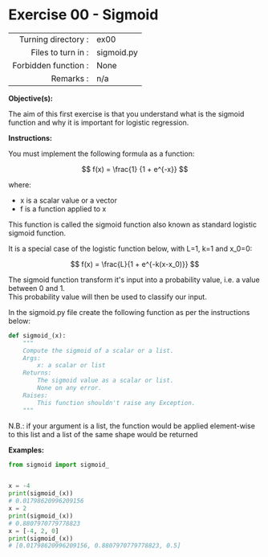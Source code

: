 # Exercise 00 - Sigmoid

|                         |                         |
| -----------------------:| ----------------------- |
|   Turning directory :   |  ex00                   |
|   Files to turn in :    |  sigmoid.py             |
|   Forbidden function :  |  None                   |
|   Remarks :             |  n/a                    |

**Objective(s):**

The aim of this first exercise is that you understand what is the sigmoid function and why it is important for logistic
regression.

**Instructions:**

You must implement the following formula as a function:  

$$
f(x) = \frac{1} {1 + e^{-x}}
$$

where:  
* x is a scalar value or a vector
* f is a function applied to x

This function is called the sigmoid function also known as standard logistic sigmoid function.<br>

It is a special case of the logistic function below, with L=1, k=1 and x_0=0:

$$
f(x) = \frac{L}{1 + e^{-k(x-x_0)}}
$$

The sigmoid function transform it's input into a probability value, i.e. a value between 0 and 1.<br>
This probability value will then be used to classify our input.


In the sigmoid.py file create the following function as per the instructions below: 
```python
def sigmoid_(x):
    """
    Compute the sigmoid of a scalar or a list.
    Args:
        x: a scalar or list
    Returns: 
        The sigmoid value as a scalar or list.
        None on any error.
    Raises:
        This function shouldn't raise any Exception.
    """
```

N.B.: if your argument is a list, the function would be applied element-wise to this list and a
      list of the same shape would be returned
      
**Examples:**
```python
from sigmoid import sigmoid_


x = -4
print(sigmoid_(x))
# 0.01798620996209156
x = 2
print(sigmoid_(x))
# 0.8807970779778823
x = [-4, 2, 0]
print(sigmoid_(x))
# [0.01798620996209156, 0.8807970779778823, 0.5]
```


